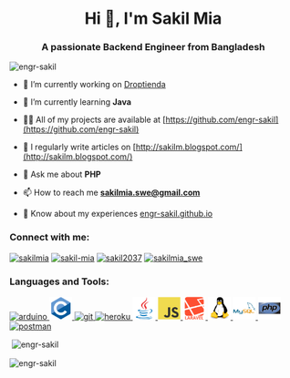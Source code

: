 <h1 align="center">Hi 👋, I'm Sakil Mia</h1>
<h3 align="center">A passionate Backend Engineer from Bangladesh</h3>

<p align="left"> <img src="https://komarev.com/ghpvc/?username=engr-sakil&label=Profile%20views&color=0e75b6&style=flat" alt="engr-sakil" /> </p>


- 🔭 I’m currently working on [Droptienda](https://www.droptienda.com/)

- 🌱 I’m currently learning **Java**

- 👨‍💻 All of my projects are available at [https://github.com/engr-sakil](https://github.com/engr-sakil)

- 📝 I regularly write articles on [http://sakilm.blogspot.com/](http://sakilm.blogspot.com/)

- 💬 Ask me about **PHP**

- 📫 How to reach me **sakilmia.swe@gmail.com**

- 📄 Know about my experiences [engr-sakil.github.io](engr-sakil.github.io)

<h3 align="left">Connect with me:</h3>
<p align="left">
<a href="https://linkedin.com/in/sakilmia" target="blank"><img align="center" src="https://raw.githubusercontent.com/rahuldkjain/github-profile-readme-generator/master/src/images/icons/Social/linked-in-alt.svg" alt="sakilmia" height="30" width="40" /></a>
<a href="https://stackoverflow.com/users/sakil-mia" target="blank"><img align="center" src="https://raw.githubusercontent.com/rahuldkjain/github-profile-readme-generator/master/src/images/icons/Social/stack-overflow.svg" alt="sakil-mia" height="30" width="40" /></a>
<a href="https://www.hackerrank.com/sakil2037" target="blank"><img align="center" src="https://raw.githubusercontent.com/rahuldkjain/github-profile-readme-generator/master/src/images/icons/Social/hackerrank.svg" alt="sakil2037" height="30" width="40" /></a>
<a href="https://www.leetcode.com/sakilmia_swe" target="blank"><img align="center" src="https://raw.githubusercontent.com/rahuldkjain/github-profile-readme-generator/master/src/images/icons/Social/leet-code.svg" alt="sakilmia_swe" height="30" width="40" /></a>
</p>

<h3 align="left">Languages and Tools:</h3>
<p align="left"> <a href="https://www.arduino.cc/" target="_blank" rel="noreferrer"> <img src="https://cdn.worldvectorlogo.com/logos/arduino-1.svg" alt="arduino" width="40" height="40"/> </a> <a href="https://www.cprogramming.com/" target="_blank" rel="noreferrer"> <img src="https://raw.githubusercontent.com/devicons/devicon/master/icons/c/c-original.svg" alt="c" width="40" height="40"/> </a> <a href="https://git-scm.com/" target="_blank" rel="noreferrer"> <img src="https://www.vectorlogo.zone/logos/git-scm/git-scm-icon.svg" alt="git" width="40" height="40"/> </a> <a href="https://heroku.com" target="_blank" rel="noreferrer"> <img src="https://www.vectorlogo.zone/logos/heroku/heroku-icon.svg" alt="heroku" width="40" height="40"/> </a> <a href="https://www.java.com" target="_blank" rel="noreferrer"> <img src="https://raw.githubusercontent.com/devicons/devicon/master/icons/java/java-original.svg" alt="java" width="40" height="40"/> </a> <a href="https://developer.mozilla.org/en-US/docs/Web/JavaScript" target="_blank" rel="noreferrer"> <img src="https://raw.githubusercontent.com/devicons/devicon/master/icons/javascript/javascript-original.svg" alt="javascript" width="40" height="40"/> </a> <a href="https://laravel.com/" target="_blank" rel="noreferrer"> <img src="https://raw.githubusercontent.com/devicons/devicon/master/icons/laravel/laravel-plain-wordmark.svg" alt="laravel" width="40" height="40"/> </a> <a href="https://www.linux.org/" target="_blank" rel="noreferrer"> <img src="https://raw.githubusercontent.com/devicons/devicon/master/icons/linux/linux-original.svg" alt="linux" width="40" height="40"/> </a> <a href="https://www.mysql.com/" target="_blank" rel="noreferrer"> <img src="https://raw.githubusercontent.com/devicons/devicon/master/icons/mysql/mysql-original-wordmark.svg" alt="mysql" width="40" height="40"/> </a> <a href="https://www.php.net" target="_blank" rel="noreferrer"> <img src="https://raw.githubusercontent.com/devicons/devicon/master/icons/php/php-original.svg" alt="php" width="40" height="40"/> </a> <a href="https://postman.com" target="_blank" rel="noreferrer"> <img src="https://www.vectorlogo.zone/logos/getpostman/getpostman-icon.svg" alt="postman" width="40" height="40"/> </a> </p>

<p>&nbsp;<img align="center" src="https://github-readme-stats.vercel.app/api?username=engr-sakil&show_icons=true&locale=en" alt="engr-sakil" /></p>

<p><img align="center" src="https://github-readme-streak-stats.herokuapp.com/?user=engr-sakil&" alt="engr-sakil" /></p>

